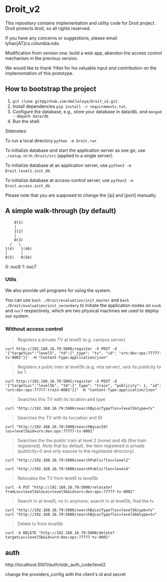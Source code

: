 # Droit_v2

This repository contains implementation and utility code for Droit project. Droit protects droit, so all rights reserved.

If you have any concerns or suggestions, please email lyhao[AT]cs.columbia.edu. 

Modification from version one: build a web app, abandon the access control mechanism in the previous version.

We would like to thank Yifan for his valuable input and contribution on the implementation of this  prototype. 

## How to bootstrap the project

1. `git clone git@github.com:Halleloya/Droit_v2.git`.
2. Install dependencies `pip install -r requirements.txt`.
3. Configure the database, e.g., store your database in data/db, and `mongod --dbpath data/db`
4. Run the shell. 

Sidenotes:

To run a local directory `python -m Droit.run`

To initialize database and start the application server as one go, use `./setup.sh` in `/Droit/src` (applied to a single server).

To initialize database at an application server, use `python3 -m Droit.level1.init_db`.

To initialize database at access-control server, use `python3 -m Droit.access.init_db`.

Please note that you are supposed to change the [ip] and [port] manually. 

## A simple walk-through (by default)

```
    0(1) 
    |
    1(2)
    | 
    0(3)
  /   \
1(4)   1(4b)
|      |
0(5)   0(5b)
```

0: nuc6
1: nuc7

### Utils

We also provide util programs for using the system.

You can use `bash ./Droit/evaluation/init_master` and `bash ./Droit/evaluation/init_secondary` to initiate the application nodes on `nuc6` and `nuc7` respectively, which are two physical machines we used to deploy our system.


### Without access control

> Registers a private TV at level5 (e.g. campus server)

`curl http://192.168.16.79:5000/register -X POST -d '{"targetLoc":"level5", "td":{"_type": "tv", "id": "urn:dev:ops:77777-tv-0001"}}' -H "Content-Type:application/json"`

> Registers a publc train at level5b (e.g. mta server), sets its publicity to be 1

`curl http://192.168.16.79:5001/register -X POST -d '{"targetLoc":"level5b", "td":{"_type": "train", "publicity": 1, "id": "urn:dev:ops:77777-train-0001"}}' -H "Content-Type:application/json"`

> Searches this TV with its location and type

`curl "http://192.168.16.79:5000/searchByLocType?loc=level5&type=tv"`

> Searches the TV with its loccation and ID

`curl "http://192.168.16.79:5000/searchByLocId?loc=level5&id=urn:dev:ops:77777-tv-0001"`

> Searches the the public train at level 2 (none) and 4b (the train registered). Note that by default, the item registered is private (publicity=0 and only expose to the registered directory).

`curl "http://192.168.16.79:5000/searchPublic?loc=level2"`

`curl "http://192.168.16.79:5000/searchPublic?loc=level4"`

> Relocates the TV from level5 to level5b

`curl -X PUT "http://192.168.16.79:5000/relocate?fromLoc=level5&toLoc=level5b&id=urn:dev:ops:77777-tv-0001"`

> Search tv at level5, no tv anymore; search tv at level5b, find the tv

`curl "http://192.168.16.79:5000/searchByLocType?loc=level5&type=tv"`
`curl "http://192.168.16.79:5000/searchByLocType?loc=level5b&type=tv"`

> Delete tv from level5b

`curl -X DELETE "http://192.168.16.79:5000/delete?targetLoc=level5b&id=urn:dev:ops:77777-tv-0001"`


## auth

http://localhost:5001/auth/oidc_auth_code/level2

change the providers_config with the client's id and secret 
